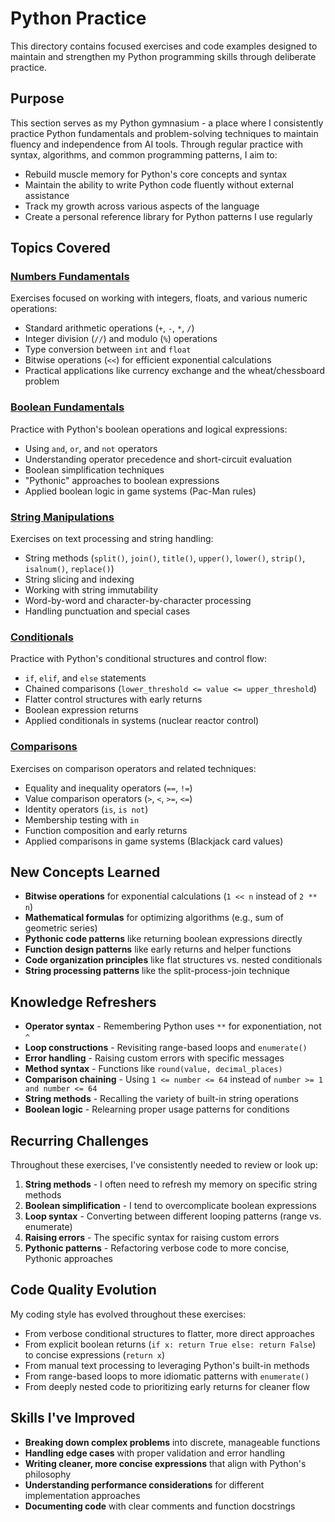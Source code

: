 # Python Practice

This directory contains focused exercises and code examples designed to maintain and strengthen my Python programming skills through deliberate practice.

## Purpose

This section serves as my Python gymnasium - a place where I consistently practice Python fundamentals and problem-solving techniques to maintain fluency and independence from AI tools. Through regular practice with syntax, algorithms, and common programming patterns, I aim to:

- Rebuild muscle memory for Python's core concepts and syntax
- Maintain the ability to write Python code fluently without external assistance
- Track my growth across various aspects of the language
- Create a personal reference library for Python patterns I use regularly

## Topics Covered

### [Numbers Fundamentals](./exercism-refreshers/numbers-fundamentals)
Exercises focused on working with integers, floats, and various numeric operations:
- Standard arithmetic operations (`+`, `-`, `*`, `/`)
- Integer division (`//`) and modulo (`%`) operations
- Type conversion between `int` and `float`
- Bitwise operations (`<<`) for efficient exponential calculations
- Practical applications like currency exchange and the wheat/chessboard problem

### [Boolean Fundamentals](./exercism-refreshers/boolean-fundamentals)
Practice with Python's boolean operations and logical expressions:
- Using `and`, `or`, and `not` operators
- Understanding operator precedence and short-circuit evaluation
- Boolean simplification techniques
- "Pythonic" approaches to boolean expressions
- Applied boolean logic in game systems (Pac-Man rules)

### [String Manipulations](./exercism-refreshers/strings)
Exercises on text processing and string handling:
- String methods (`split()`, `join()`, `title()`, `upper()`, `lower()`, `strip()`, `isalnum()`, `replace()`)
- String slicing and indexing
- Working with string immutability
- Word-by-word and character-by-character processing
- Handling punctuation and special cases

### [Conditionals](./exercism-refreshers/conditionals)
Practice with Python's conditional structures and control flow:
- `if`, `elif`, and `else` statements
- Chained comparisons (`lower_threshold <= value <= upper_threshold`)
- Flatter control structures with early returns
- Boolean expression returns
- Applied conditionals in systems (nuclear reactor control)

### [Comparisons](./exercism-refreshers/comparisons)
Exercises on comparison operators and related techniques:
- Equality and inequality operators (`==`, `!=`)
- Value comparison operators (`>`, `<`, `>=`, `<=`)
- Identity operators (`is`, `is not`)
- Membership testing with `in`
- Function composition and early returns
- Applied comparisons in game systems (Blackjack card values)

## New Concepts Learned

- **Bitwise operations** for exponential calculations (`1 << n` instead of `2 ** n`)
- **Mathematical formulas** for optimizing algorithms (e.g., sum of geometric series)
- **Pythonic code patterns** like returning boolean expressions directly
- **Function design patterns** like early returns and helper functions
- **Code organization principles** like flat structures vs. nested conditionals
- **String processing patterns** like the split-process-join technique

## Knowledge Refreshers

- **Operator syntax** - Remembering Python uses `**` for exponentiation, not `^`
- **Loop constructions** - Revisiting range-based loops and `enumerate()`
- **Error handling** - Raising custom errors with specific messages
- **Method syntax** - Functions like `round(value, decimal_places)`
- **Comparison chaining** - Using `1 <= number <= 64` instead of `number >= 1 and number <= 64`
- **String methods** - Recalling the variety of built-in string operations
- **Boolean logic** - Relearning proper usage patterns for conditions

## Recurring Challenges

Throughout these exercises, I've consistently needed to review or look up:

1. **String methods** - I often need to refresh my memory on specific string methods
2. **Boolean simplification** - I tend to overcomplicate boolean expressions
3. **Loop syntax** - Converting between different looping patterns (range vs. enumerate)
4. **Raising errors** - The specific syntax for raising custom errors
5. **Pythonic patterns** - Refactoring verbose code to more concise, Pythonic approaches

## Code Quality Evolution

My coding style has evolved throughout these exercises:

- From verbose conditional structures to flatter, more direct approaches
- From explicit boolean returns (`if x: return True else: return False`) to concise expressions (`return x`)
- From manual text processing to leveraging Python's built-in methods
- From range-based loops to more idiomatic patterns with `enumerate()`
- From deeply nested code to prioritizing early returns for cleaner flow

## Skills I've Improved

- **Breaking down complex problems** into discrete, manageable functions
- **Handling edge cases** with proper validation and error handling
- **Writing cleaner, more concise expressions** that align with Python's philosophy
- **Understanding performance considerations** for different implementation approaches
- **Documenting code** with clear comments and function docstrings